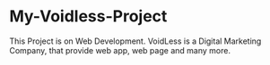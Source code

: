 # My-Voidless-Project
This Project is on Web Development. VoidLess is a Digital Marketing Company, that provide web app, web page and many more.
